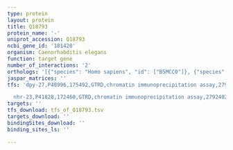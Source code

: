 ```yaml
---
type: protein
layout: protein
title: Q18793
protein_name: '-'
uniprot_accession: Q18793
ncbi_gene_id: '181420'
organism: Caenorhabditis elegans
function: target gene
number_of_interactions: '2'
orthologs: '[{"species": "Homo sapiens", "id": ["B5MCC0"]}, {"species": "Mus musculus", "id": ["A0A0J9YU08"]}, {"species": "Danio rerio", "id": ["<a href=\"/protein/b0s7m2\">B0S7M2</a>"]}]'
jaspar_matrices: ''
tfs: 'dpy-27,P48996,175492,GTRD,chromatin immunoprecipitation assay,27924024%5Buid%5D,No

  nhr-23,P41828,172460,GTRD,chromatin immunoprecipitation assay,27924024%5Buid%5D,No'
targets: ''
tfs_download: tfs_of_Q18793.tsv
targets_download: ''
bindingSites_download: ''
binding_sites_ls: ''

---
```

